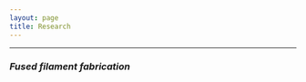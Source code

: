 ```yaml
---
layout: page
title: Research
---
```


---

### _Fused filament fabrication_

<p style="margin-bottom:1cm;"></p>
